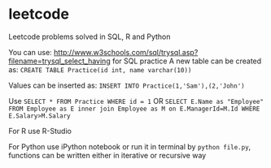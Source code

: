 # leetcode 

Leetcode problems solved in SQL, R and Python  

You can use: http://www.w3schools.com/sql/trysql.asp?filename=trysql_select_having for SQL practice 
A new table can be created as: 
`CREATE TABLE Practice(id int, name varchar(10))` 

Values can be inserted as: 
`INSERT INTO Practice(1,'Sam'),(2,'John')` 

Use `SELECT * FROM Practice WHERE id = 1` 
OR `SELECT E.Name as "Employee" FROM Employee as E inner join Employee as M on E.ManagerId=M.Id WHERE E.Salary>M.Salary`
 

For R use R-Studio  

For Python use iPython notebook or run it in terminal by `python file.py`, functions can be written either in iterative or recursive way 
